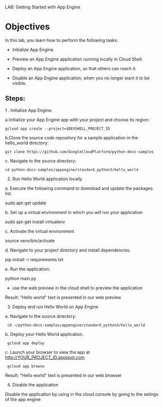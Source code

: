  LAB: Getting Started with App Engine

# Objectives

In this lab, you learn how to perform the following tasks:

   - Initialize App Engine.

   - Preview an App Engine application running locally in Cloud Shell.

   - Deploy an App Engine application, so that others can reach it.

   - Disable an App Engine application, when you no longer want it to be visible.

## Steps:

1 . Initialize App Engine.


  a.Initialize your App Engine app with your project and choose its region:

    gcloud app create --project=$DEVSHELL_PROJECT_ID

  b.Clone the source code repository for a sample application in the hello_world directory:
    
    git clone https://github.com/GoogleCloudPlatform/python-docs-samples

  c. Navigate to the source directory:

    cd python-docs-samples/appengine/standard_python3/hello_world


2. Run Hello World application locally

  a. Execute the following command to download and update the packages list.

   sudo apt-get update

  b. Set up a virtual environment in which you will run your application
   
   sudo apt-get install virtualenv

  c. Activate the virtual environment

   source venv/bin/activate

  d. Navigate to your project directory and install dependencies.

   pip install  -r requirements.txt

  e. Run the application:

   python main.py

   - use the web preview in the cloud shell to preview the application

 Result: "Hello world" text is presented in our web preview


3. Deploy and run Hello World on App Engine

  a. Navigate to the source directory:

     cd ~/python-docs-samples/appengine/standard_python3/hello_world

  b. Deploy your Hello World application.

     gcloud app deploy

  c. Launch your browser to view the app at http://YOUR_PROJECT_ID.appspot.com

     gcloud app browse
   
  Result: "Hello world" text is presented in our web browser


  4. Disable the application

  Disable the application by using in the cloud console  by going to the setings of the app engine
